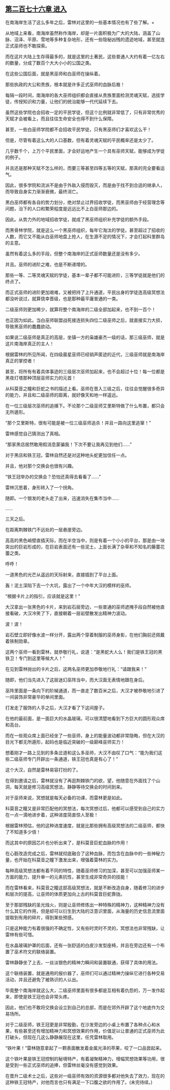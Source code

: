 ## [第二百七十六章 进入](https://www.xxbiquge.com/11_11222/8850725.html)


  在南海岸生活了这么多年之后，雷林对这里的一些基本情况也有了些了解。+

  从地域上来看，南海岸虽然称作海岸，却是一片面积极为广大的大陆，涵盖了山脉、沼泽、平原、雪地等多种复杂地形，还有一些隐秘凶残的遗迹地域，甚至就连正式巫师也不敢探索。

  而在这片大陆上生存得最多的，就是这里的土著民，这些普通人大约有着一亿左右的数量，分成了数百个大大小小的公国之类。

  在这些公国后面，就是黑巫师和白巫师在操纵着。

  那些执政的大公和贵族，根本就是许多正式巫师的血脉后裔！

  每隔一段时间，南海岸的各大巫师组织都会直接从贵族里面检测灵魂天赋，选拔学徒，传授知识和力量，让他们的统治能够一代代延续下去。

  虽然这些学院也会招收一定的平民学徒，但这个比例就非常低了，只有非常优秀的天赋才会被看上，而且往往生命安全也得不到什么保障。

  甚至，一些白巫师学院都不会招收平民学徒，只有黑巫师们才喜欢这么干！

  但是，尽管有着这么大的人口基数，但有着灵魂天赋的平民概率还是太少了。

  几乎数千个，上万个平民里面，才会好运地产生一个具有巫师天赋，能够成为学徒的例子。

  并且还是那种天赋不怎么样的，而要三等甚至四等五等的天赋，那真的完全要看运气。

  因此，很多学院和流派不是由于外敌入侵而毁灭，而是由于找不到合适的继承人，而导致自身实力渐渐衰微，最终消亡。

  黑白巫师都有各自的势力划分，绝对禁止过界招收学徒，而黑巫师由于经营理念等问题，治下的人口和繁荣程度是远远比不上白巫师那边的。

  因此。从势力外的地域招收学徒，就成了黑巫师组织补充学徒的额外手段。

  而黑骨林学院，就是这么一个黑巫师组织，每年它淘汰的学徒。甚至超过了招收的人数，而它又不能从白巫师地盘上抢人，在生源不足的情况下，才会打起科里群岛的主意。

  虽然有着这么多的手段，但整个南海岸的正式巫师数量还是没有多少。

  并且。巫师的进阶之难，也是不断递增的。

  那些一等、二等灵魂天赋的学徒，基本一辈子都不可能进阶，三等学徒就是他们的终点了。

  而正式巫师的进阶更加艰难，又被把持了上升通道，平民出身的学徒连高级冥想法都没听说过，就算侥幸晋级，也是那种最平庸普通的一类。

  二级巫师则更加稀少，就算将整个南海岸的二级全部加起来，也不到一百个！

  也正因为如此。当白巫师联盟战死接连损失四位二级巫师之后，就直接实力大损，导致黑巫师的蠢蠢欲动。

  如果说二级巫师是真正的高层，坐镇一方的枭雄豪杰一级的话，那三级巫师，就是这片南海岸真正的主人！

  根据雷林的所见所闻，在四级晨星巫师已经销声匿迹的近代，三级巫师就是南海岸真正的掌控者！

  甚至，将所有有着具体事迹的三级层次巫师加起来，也不会超过十位！每一位都是黑夜灯塔那种顶层巫师实力的元首！

  从科莫音之瞳和巨蛇之书的描述上看。巫师在晋入三级之后，往往会觉醒很多奇异的能力，并且和二级巫师的距离，就好像天和地一样遥远。

  在一位三级层次巫师的追捕下。不论那个二级巫师艾里斯特做了什么布置，都只会无所遁形。

  “那个艾里斯特，很有可能是被一位三级巫师追杀！并且一路向这里逃窜！”

  雷林感觉自己猜测出了真相。

  “那家黑店居然敢用假消息蒙骗我！下次不要让我再见到他们……”

  对于黑店和铁王冠，雷林自然还是对这种地头蛇更加信任一点。

  并且，他对那个交换会也很有兴趣。

  “铁王冠举办的交换会？恐怕还真得去看看了……”

  雷林沉思着，身形转入了一个拐角。

  随即。一个银发的老头走了出来，迅速消失在集市当中……

  ……

  三天之后。

  在距离荆棘铁门不远处的一层悬崖旁边。

  高高的黑色峭壁直插天际，而在半空当中，则是有着一个小小的平台，那是由一块突出的巨岩形成的，在巨岩表面还有一些泥土，上面长满了杂草和不知名的藤蔓花蕾之类。

  呼呼！

  一道黑色的光芒从遥远的天际射来，直接插到了平台上面。

  轰！泥土深陷下去一个大坑，露出了一个中年大汉的模样的巫师。

  “根据卡片上的指引，应该就是这里！”

  大汉拿出一张黑色的卡片，来到岩石层旁边，一些普通的巫师遮掩手段自然被他直接看破，大汉冷笑了下，直接朝着一层岩壁散发出精神力波动。

  波！波！

  岩石壁立即好像水波一样分开，露出两个穿着制服的巫师身影，在他们胸前还佩戴着铁制勋章。

  这两个巫师一看到雷林，就恭敬行礼，说道：“是黑蛇大人么！我们是铁王冠的黑铁卫！专门到这里等候大人！”

  在见到雷林抛出的卡片之后，这两名巫师更加恭敬地行礼：“请跟我来！”

  随即，他们当先进入了这层迷幻巫阵当中，而大汉面无表情地跟在身后。

  巫阵里面是一条向下的阶梯通道，而一直走了数百米之后，大汉才被恭敬地引进了一间装饰非常豪华的单间里面。

  打发走了服饰的人手之后，大汉才看了下这间屋子。

  在他的最前面，是一面巨大的水晶玻璃，可以很清楚地看到下方巨大的圆形观众席和高台。

  而在一些观众席上面已经坐了一些巫师，身上的能量波动都非常隐晦，但在大汉的目光下都无所遁形，起码也是临近突破的一级巅峰巫师实力！

  想着刚才一路上见到的多条岔道和这么多巫师，大汉不由叹了口气：“能为我们这些二级巫师专门开辟出一条通道，铁王冠也真是有心了！”

  这个大汉，自然是雷林易容打扮的了。

  在得到邀请之后，雷林就没有了再逛荆棘铁门的欲，望，他随意在外面找了个山洞，每天就是修习高级冥想法，静静等待交换会的时间到来。

  对于巫师来说，冥想就是每天必备的功课，而雷林更是如此。

  科莫音之瞳又是非常匹配他的冥想法，每次冥想过后，他都可以感受到自己的实力在一点一滴地进步着，这种进度简直惊人至极！

  根据雷林预估，他的这种进度速度，就是比那些拥有高级冥想法的二级巫师，都快了不知道多少倍！

  而这其中的原因芯片也分析出来了，是科莫音巨蛇血脉的作用！

  在心脏改造完成之后，雷林就彻底融合了这种血脉，而包含在血脉中的一些神秘力量，也开始在科莫音之瞳下激发出来，增强着雷林的实力。

  每种高级冥想法都有着不同的特性，随着巫师修习的加深，甚至可以加强巫师某一方面的能力，提升单一的元素抗性，甚至生成非常奇异的技能！

  而在雷林看来，科莫音之瞳这部高级冥想法，就是不断改造自身，随着修习的进步和层次的提高，让巫师的体质更加向上古的科莫音巨蛇靠拢。

  至于那部残缺的圣光烛火，则是让巫师修炼出一种特殊的精神力，这种精神力没有什么其它的作用，但是却可以衍生到大陆的泛意识里面，从海量的历史信息流里面提取到有用的碎片，得到某些预感。

  只是这种能力有着很强的不确定性，又有些时灵时不灵的，冥想法也非常残缺，让雷林有些可惜。

  在水晶玻璃护罩的后面，还有一张舒适的白皮沙发型座椅，并且在旁边还有一个布置了巫术符文的联络装置。

  雷林静静坐了上去，一丝淡银色的精神力瞬间和装置联通，获得了具体的用法。

  这个联络装置，就是通用的报价器了，巫师们可以通过精神力操纵它进行各种交易活动，并且还避免了被熟识的人认出。

  毕竟整个南海岸就这么大，二级巫师里面有很多都是互相有着仇怨的，万一发作起来，即使是铁王冠也会非常头疼。

  因此，他们也不敢将交换会设立到自己的总部，而是在郊外开辟了这个地底作为交易场所。

  对于二级巫师，铁王冠更是非常殷勤，在沙发旁边的小桌上布置了各种点心和水果，有些甚至还有增加精神力和冥想效果的作用，价值足以让普通的正式巫师为此打破头，但现在几这么静静展现在这里，任凭雷林取用。

  “铁叶果！”雷林随意拿起了一颗表面散发着金属光泽的苹果，咬了一口品尝起来。

  这个铁叶果是铁王冠控制的秘境特产，有着凝聚精神力，增幅冥想效果等功用，很是受到一些正式巫师的追捧，但雷林丝毫没有感觉到效果。

  在晋升二级术士之后，这些对一级巫师有效的资源很多都对他失去了效力，现在的这种铁王冠特产，对他而言也只有满足一下口腹之欲的作用了。(未完待续。)
